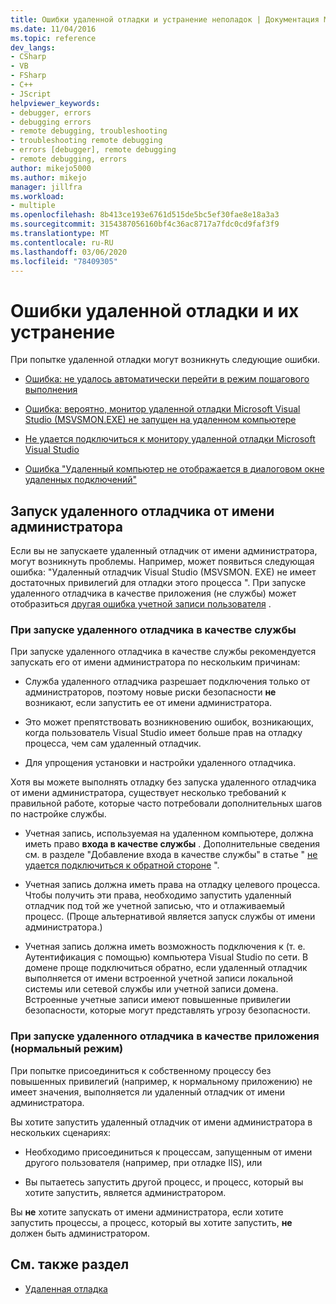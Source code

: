 ```yaml
---
title: Ошибки удаленной отладки и устранение неполадок | Документация Майкрософт
ms.date: 11/04/2016
ms.topic: reference
dev_langs:
- CSharp
- VB
- FSharp
- C++
- JScript
helpviewer_keywords:
- debugger, errors
- debugging errors
- remote debugging, troubleshooting
- troubleshooting remote debugging
- errors [debugger], remote debugging
- remote debugging, errors
author: mikejo5000
ms.author: mikejo
manager: jillfra
ms.workload:
- multiple
ms.openlocfilehash: 8b413ce193e6761d515de5bc5ef30fae8e18a3a3
ms.sourcegitcommit: 3154387056160bf4c36ac8717a7fdc0cd9faf3f9
ms.translationtype: MT
ms.contentlocale: ru-RU
ms.lasthandoff: 03/06/2020
ms.locfileid: "78409305"
---
```

# <a name="remote-debugging-errors-and-troubleshooting"></a>Ошибки удаленной отладки и их устранение

При попытке удаленной отладки могут возникнуть следующие ошибки.

- [Ошибка: не удалось автоматически перейти в режим пошагового выполнения](../debugger/error-unable-to-automatically-step-into-the-server.md)

- [Ошибка: вероятно, монитор удаленной отладки Microsoft Visual Studio (MSVSMON.EXE) не запущен на удаленном компьютере](error-remote-debugging-monitor-msvsmon-exe-does-not-appear-to-be-running.md)

- [Не удается подключиться к монитору удаленной отладки Microsoft Visual Studio](../debugger/unable-to-connect-to-the-microsoft-visual-studio-remote-debugging-monitor.md)

- [Ошибка "Удаленный компьютер не отображается в диалоговом окне удаленных подключений"](../debugger/error-remote-machine-does-not-appear-in-a-remote-connections-dialog.md)

## <a name="run-the-remote-debugger-as-an-administrator"></a>Запуск удаленного отладчика от имени администратора

Если вы не запускаете удаленный отладчик от имени администратора, могут возникнуть проблемы. Например, может появиться следующая ошибка: "Удаленный отладчик Visual Studio (MSVSMON. EXE) не имеет достаточных привилегий для отладки этого процесса ". При запуске удаленного отладчика в качестве приложения (не службы) может отобразиться [другая ошибка учетной записи пользователя](error-the-microsoft-visual-studio-remote-debugging-monitor-on-the-remote-computer-is-running-as-a-different-user.md) .

### <a name="when-running-the-remote-debugger-as-a-service"></a>При запуске удаленного отладчика в качестве службы

При запуске удаленного отладчика в качестве службы рекомендуется запускать его от имени администратора по нескольким причинам:

- Служба удаленного отладчика разрешает подключения только от администраторов, поэтому новые риски безопасности **не** возникают, если запустить ее от имени администратора.

- Это может препятствовать возникновению ошибок, возникающих, когда пользователь Visual Studio имеет больше прав на отладку процесса, чем сам удаленный отладчик.

- Для упрощения установки и настройки удаленного отладчика.

Хотя вы можете выполнять отладку без запуска удаленного отладчика от имени администратора, существует несколько требований к правильной работе, которые часто потребовали дополнительных шагов по настройке службы.

- Учетная запись, используемая на удаленном компьютере, должна иметь право **входа в качестве службы** . Дополнительные сведения см. в разделе "Добавление входа в качестве службы" в статье " [не удается подключиться к обратной стороне](error-the-visual-studio-remote-debugger-service-on-the-target-computer-cannot-connect-back-to-this-computer.md) ".

- Учетная запись должна иметь права на отладку целевого процесса. Чтобы получить эти права, необходимо запустить удаленный отладчик под той же учетной записью, что и отлаживаемый процесс. (Проще альтернативой является запуск службы от имени администратора.) 

- Учетная запись должна иметь возможность подключения к (т. е. Аутентификация с помощью) компьютера Visual Studio по сети. В домене проще подключиться обратно, если удаленный отладчик выполняется от имени встроенной учетной записи локальной системы или сетевой службы или учетной записи домена. Встроенные учетные записи имеют повышенные привилегии безопасности, которые могут представлять угрозу безопасности.

### <a name="when-running-the-remote-debugger-as-an-application-normal-mode"></a>При запуске удаленного отладчика в качестве приложения (нормальный режим)

При попытке присоединиться к собственному процессу без повышенных привилегий (например, к нормальному приложению) не имеет значения, выполняется ли удаленный отладчик от имени администратора.

Вы хотите запустить удаленный отладчик от имени администратора в нескольких сценариях:

- Необходимо присоединиться к процессам, запущенным от имени другого пользователя (например, при отладке IIS), или

- Вы пытаетесь запустить другой процесс, и процесс, который вы хотите запустить, является администратором.

Вы **не** хотите запускать от имени администратора, если хотите запустить процессы, а процесс, который вы хотите запустить, **не** должен быть администратором.

## <a name="see-also"></a>См. также раздел
- [Удаленная отладка](../debugger/remote-debugging.md)